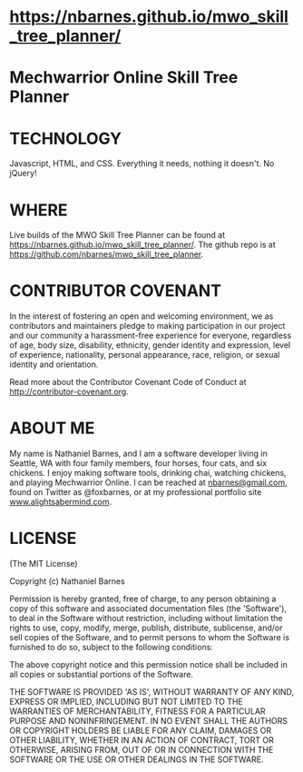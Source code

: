 https://nbarnes.github.io/mwo_skill_tree_planner/
=================================

Mechwarrior Online Skill Tree Planner
============

TECHNOLOGY
==========
Javascript, HTML, and CSS.  Everything it needs, nothing it doesn't. No jQuery!

WHERE
=====
Live builds of the MWO Skill Tree Planner can be found at https://nbarnes.github.io/mwo_skill_tree_planner/. The github repo is at https://github.com/nbarnes/mwo_skill_tree_planner.

CONTRIBUTOR COVENANT
====================
In the interest of fostering an open and welcoming environment, we as contributors and maintainers pledge to making participation in our project and our community a harassment-free experience for everyone, regardless of age, body size, disability, ethnicity, gender identity and expression, level of experience, nationality, personal appearance, race, religion, or sexual identity and orientation.

Read more about the Contributor Covenant Code of Conduct at http://contributor-covenant.org.

ABOUT ME
========
My name is Nathaniel Barnes, and I am a software developer living in Seattle, WA with four family members, four horses, four cats, and six chickens. I enjoy making software tools, drinking chai, watching chickens, and playing Mechwarrior Online. I can be reached at nbarnes@gmail.com, found on Twitter as @foxbarnes, or at my professional portfolio site www.alightsabermind.com.

LICENSE
=======
(The MIT License)

Copyright (c) Nathaniel Barnes

Permission is hereby granted, free of charge, to any person obtaining a copy of this software and associated documentation files (the 'Software'), to deal in the Software without restriction, including without limitation the rights to use, copy, modify, merge, publish, distribute, sublicense, and/or sell copies of the Software, and to permit persons to whom the Software is furnished to do so, subject to the following conditions:

The above copyright notice and this permission notice shall be included in all copies or substantial portions of the Software.

THE SOFTWARE IS PROVIDED 'AS IS', WITHOUT WARRANTY OF ANY KIND, EXPRESS OR IMPLIED, INCLUDING BUT NOT LIMITED TO THE WARRANTIES OF MERCHANTABILITY, FITNESS FOR A PARTICULAR PURPOSE AND NONINFRINGEMENT. IN NO EVENT SHALL THE AUTHORS OR COPYRIGHT HOLDERS BE LIABLE FOR ANY CLAIM, DAMAGES OR OTHER LIABILITY, WHETHER IN AN ACTION OF CONTRACT, TORT OR OTHERWISE, ARISING FROM, OUT OF OR IN CONNECTION WITH THE SOFTWARE OR THE USE OR OTHER DEALINGS IN THE SOFTWARE.
